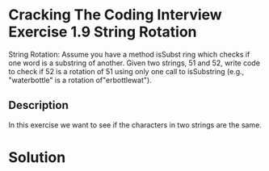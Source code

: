 # Cracking The Coding Interview Exercise 1.9 String Rotation

String Rotation: Assume you have a method isSubst ring which checks if one word is a substring
of another. Given two strings, 51 and 52, write code to check if 52 is a rotation of 51 using only one
call to isSubstring (e.g., "waterbottle" is a rotation of"erbottlewat").

## Description
In this exercise we want to see if the characters in two strings are the same. 

# Solution
